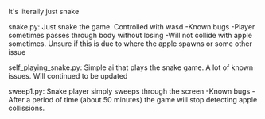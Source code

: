 It's literally just snake

snake.py: Just snake the game. Controlled with wasd
	  -Known bugs
	  	 -Player sometimes passes through body without losing
	  	 -Will not collide with apple sometimes. Unsure if this is due to where the apple spawns or some other issue


self_playing_snake.py: Simple ai that plays the snake game. A lot of known issues. Will continued to be updated

sweep1.py: Snake player simply sweeps through the screen
	   -Known bugs
	   	  - After a period of time (about 50 minutes) the game will stop detecting apple collissions.